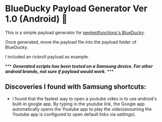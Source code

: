 # BlueDucky Payload Generator Ver 1.0 (Android) 🦆

This is a simple payload generator for [pentestfunctions's BlueDucky](https://github.com/pentestfunctions/BlueDucky).

Once generated, move the payload file into the payload folder of BlueDucky.

I included an rickroll payload as example.

*** ***Generated scripts has been tested on a Samsung device. For other android brands, not sure if payload would work.*** ***	

## Discoveries I found with Samsung shortcuts:
- I found that the fastest way to open a youtube video is to use android's built-in google app. By typing in the youtube link, the Google app automatically opens the Youtube app to play the video(assuming the Youtube app is configured to open default links via settings).
